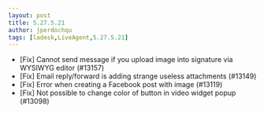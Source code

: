 ```yaml
---
layout: post
title: 5.27.5.21
author: jperdochqu
tags: [ladesk,LiveAgent,5.27.5.21]
---
```


- [Fix] Cannot send message if you upload image into signature via WYSIWYG editor (#13157)
- [Fix] Email reply/forward is adding strange useless attachments (#13149)
- [Fix] Error when creating a Facebook post with image (#13119)
- [Fix] Not possible to change color of button in video widget popup (#13098)
